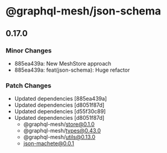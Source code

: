 # @graphql-mesh/json-schema

## 0.17.0
### Minor Changes

- 885ea439a: New MeshStore approach
- 885ea439a: feat(json-schema): Huge refactor

### Patch Changes

- Updated dependencies [885ea439a]
- Updated dependencies [d8051f87d]
- Updated dependencies [d55f30c89]
- Updated dependencies [d8051f87d]
  - @graphql-mesh/store@0.1.0
  - @graphql-mesh/types@0.43.0
  - @graphql-mesh/utils@0.13.0
  - json-machete@0.0.1
